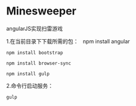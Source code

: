 # Minesweeper

angularJS实现扫雷游戏

1.在当前目录下下载所需的包：
   
    npm install angular
    
    npm install bootstrap
    
    npm install browser-sync
    
    npm install gulp

2.命令行启动服务：
    
    gulp
